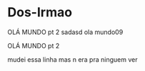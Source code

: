 # Dos-Irmao


OLÁ MUNDO  pt 2 sadasd
ola mundo09

OLÁ MUNDO  pt 2

mudei essa linha mas n era pra ninguem ver

